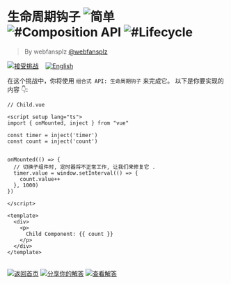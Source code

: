 <!--info-header-start--><h1>生命周期钩子 <img src="https://img.shields.io/badge/-%E7%AE%80%E5%8D%95-7aad0c" alt="简单"/> <img src="https://img.shields.io/badge/-%23Composition%20API-999" alt="#Composition API"/> <img src="https://img.shields.io/badge/-%23Lifecycle-999" alt="#Lifecycle"/></h1><blockquote><p>By webfansplz <a href="https://github.com/webfansplz" target="_blank">@webfansplz</a></p></blockquote><p><a href="https://sfc.vuejs.org/#eNqNUrtygzAQ/JWLKmdMwGk92JOMqxTpUqqxQThKhKQREi4Y/j2nB/hVxN3pdrVadhnIu9Z57xhZk7KrDNcWOmadBrGXxw0ltqNkSyVvtTIWBjCsyUAb1fOawQiNUS1QggKUzKzdNxf1BOVFOPo3PIXKSsnOQs87fhAMNl5xYY1jzxNkectMAqQTYgYq5aRNwAq3ycYCXforlGTx7hUULnkoDAhR2ThZWa4kWHU8CrZ4hoFKmCzl/V44b+zpakHlSGVZxIwwETxY1mqxtwxPAGXN+zDgGAPoX3iDCSYVSqCYcJ0GHA/OWnTyVgle/fq8g6WQeWQAfIVVSnWnMGPJ8JMmhSJKTNpFFC+L6KcsLlySjMxlPFq4kp8+OFZnwOUPq+xd67e9Rdq5lbv+ZkLqJpQyv7PAPjbbWElQmAs5cVmrU452P5BocH3Jhagf2culX40ZvK5W/lcZwxsP1neu5ybzNQxD+ooR/4b/8x7/AAjTI4w=" target="_blank"><img src="https://img.shields.io/badge/-%E6%8E%A5%E5%8F%97%E6%8C%91%E6%88%98-213547?logo=vue.js&logoColor=42b883" alt="接受挑战"/></a> &nbsp;&nbsp;&nbsp;<a href="./README.md" target="_blank"><img src="https://img.shields.io/badge/-English-gray" alt="English"/></a> </p><!--info-header-end-->


在这个挑战中，你将使用 `组合式 API: 生命周期钩子` 来完成它。
以下是你要实现的内容 👇: 

```vue
// Child.vue

<script setup lang="ts">
import { onMounted, inject } from "vue"

const timer = inject('timer')
const count = inject('count')


onMounted(() => {
  // 切换子组件时, 定时器将不正常工作, 让我们来修复它 . 
  timer.value = window.setInterval(() => {
    count.value++
  }, 1000)
})

</script>

<template>
  <div>
    <p>
      Child Component: {{ count }}
    </p>
  </div>
</template>

```
<!--info-footer-start--><br><a href="../../README.zh-CN.md" target="_blank"><img src="https://img.shields.io/badge/-%E8%BF%94%E5%9B%9E%E9%A6%96%E9%A1%B5-grey" alt="返回首页"/></a> <a href="https://github.com/webfansplz/vuejs-challenges/issues/new?labels=answer,zh-CN&template=1-answer.zh-CN.md&title=10%20-%20%E7%94%9F%E5%91%BD%E5%91%A8%E6%9C%9F%E9%92%A9%E5%AD%90" target="_blank"><img src="https://img.shields.io/badge/-%E5%88%86%E4%BA%AB%E4%BD%A0%E7%9A%84%E8%A7%A3%E7%AD%94-teal" alt="分享你的解答"/></a> <a href="https://github.com/webfansplz/vuejs-challenges/issues?q=label%3A10+label%3Aanswer" target="_blank"><img src="https://img.shields.io/badge/-%E6%9F%A5%E7%9C%8B%E8%A7%A3%E7%AD%94-de5a77?logo=awesome-lists&logoColor=white" alt="查看解答"/></a> <!--info-footer-end-->
